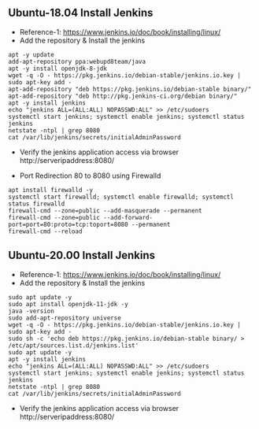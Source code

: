 
## Ubuntu-18.04 Install Jenkins
- Reference-1: https://www.jenkins.io/doc/book/installing/linux/
- Add the repository & Install the jenkins
```
apt -y update
add-apt-repository ppa:webupd8team/java
apt -y install openjdk-8-jdk
wget -q -O - https://pkg.jenkins.io/debian-stable/jenkins.io.key | sudo apt-key add -
apt-add-repository "deb https://pkg.jenkins.io/debian-stable binary/"
apt-add-repository "deb http://pkg.jenkins-ci.org/debian binary/"
apt -y install jenkins
echo "jenkins ALL=(ALL:ALL) NOPASSWD:ALL" >> /etc/sudoers
systemctl start jenkins; systemctl enable jenkins; systemctl status jenkins
netstate -ntpl | grep 8080
cat /var/lib/jenkins/secrets/initialAdminPassword
```
- Verify the jenkins application access via browser
http://serveripaddress:8080/
  
- Port Redirection 80 to 8080 using Firewalld
```
apt install firewalld -y
systemctl start firewalld; systemctl enable firewalld; systemctl status firewalld
firewall-cmd --zone=public --add-masquerade --permanent
firewall-cmd --zone=public --add-forward-port=port=80:proto=tcp:toport=8080 --permanent
firewall-cmd --reload
```

## Ubuntu-20.00 Install Jenkins
- Reference-1: https://www.jenkins.io/doc/book/installing/linux/
- Add the repository & Install the jenkins
```
sudo apt update -y
sudo apt install openjdk-11-jdk -y
java -version
sudo add-apt-repository universe
wget -q -O - https://pkg.jenkins.io/debian-stable/jenkins.io.key | sudo apt-key add -
sudo sh -c 'echo deb https://pkg.jenkins.io/debian-stable binary/ > /etc/apt/sources.list.d/jenkins.list'
sudo apt update -y
apt -y install jenkins
echo "jenkins ALL=(ALL:ALL) NOPASSWD:ALL" >> /etc/sudoers
systemctl start jenkins; systemctl enable jenkins; systemctl status jenkins
netstate -ntpl | grep 8080
cat /var/lib/jenkins/secrets/initialAdminPassword
```
- Verify the jenkins application access via browser
http://serveripaddress:8080/
  




